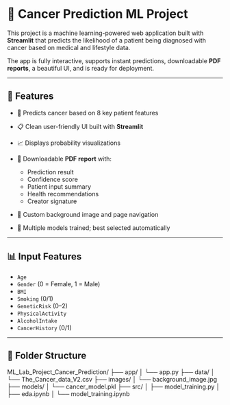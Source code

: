# 🧬 Cancer Prediction ML Project

This project is a machine learning-powered web application built with **Streamlit** that predicts the likelihood of a patient being diagnosed with cancer based on medical and lifestyle data.

The app is fully interactive, supports instant predictions, downloadable **PDF reports**, a beautiful UI, and is ready for deployment.

---

## 🚀 Features

- 🎯 Predicts cancer based on 8 key patient features
- 📋 Clean user-friendly UI built with **Streamlit**
- 📈 Displays probability visualizations
- 📄 Downloadable **PDF report** with:
  - Prediction result
  - Confidence score
  - Patient input summary
  - Health recommendations
  - Creator signature

- 🎨 Custom background image and page navigation
- 🔎 Multiple models trained; best selected automatically

---

## 📊 Input Features

- `Age`
- `Gender` (0 = Female, 1 = Male)
- `BMI`
- `Smoking` (0/1)
- `GeneticRisk` (0–2)
- `PhysicalActivity`
- `AlcoholIntake`
- `CancerHistory` (0/1)

---

## 📂 Folder Structure
ML_Lab_Project_Cancer_Prediction/
├── app/
│ └── app.py
├── data/
│ └── The_Cancer_data_V2.csv
├── images/
│ └── background_image.jpg
├── models/
│ └── cancer_model.pkl
├── src/
│ ├── model_training.py
│ ├── eda.ipynb
│ └── model_training.ipynb


